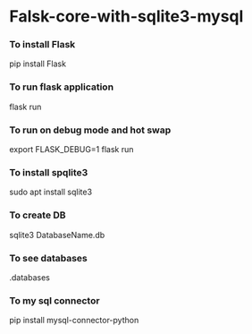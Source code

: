 # Falsk-core-with-sqlite3-mysql

### To install Flask

pip install Flask

### To run flask application

flask run


### To run on debug mode and hot swap

export FLASK_DEBUG=1
flask run

### To install spqlite3
sudo apt install sqlite3

### To create DB
sqlite3 DatabaseName.db

### To see databases
.databases

### To my sql connector

pip install mysql-connector-python

